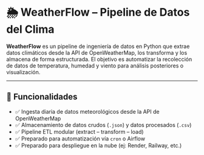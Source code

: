 # 🌦️ WeatherFlow – Pipeline de Datos del Clima

**WeatherFlow** es un pipeline de ingeniería de datos en Python que extrae datos climáticos desde la API de OpenWeatherMap, los transforma y los almacena de forma estructurada. El objetivo es automatizar la recolección de datos de temperatura, humedad y viento para análisis posteriores o visualización.

---

## 🚀 Funcionalidades

- ✅ Ingesta diaria de datos meteorológicos desde la API de OpenWeatherMap
- ✅ Almacenamiento de datos crudos (`.json`) y datos procesados (`.csv`)
- ✅ Pipeline ETL modular (extract – transform – load)
- ✅ Preparado para automatización vía `cron` o Airflow
- ✅ Preparado para despliegue en la nube (ej: Render, Railway, etc.)
